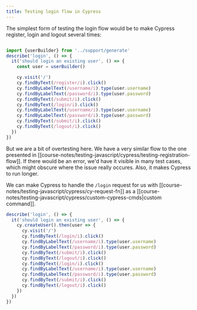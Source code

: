 ```yaml
---
title: Testing login flow in Cypress
---
```

The simplest form of testing the login flow would be to make Cypress register, login and logout several times: 

```ts

import {userBuilder} from '../support/generate'
describe('login', () => {
  it('should login an existing user', () => {
    const user = userBuilder()

    cy.visit('/')
    cy.findByText(/register/i).click()
    cy.findByLabelText(/username/i).type(user.username)
    cy.findByLabelText(/password/i).type(user.password)
    cy.findByText(/submit/i).click()
    cy.findByText(/login/i).click()
    cy.findByLabelText(/username/i).type(user.username)
    cy.findByLabelText(/password/i).type(user.password)
    cy.findByText(/submit/i).click()
    cy.findByText(/logout/i).click()
  })
})
```

But we are a bit of overtesting here. We have a very similar flow to the one presented in [[course-notes/testing-javascript/cypress/testing-registration-flow]]. If there would be an error, we'd have it visible in many test cases, which might obscure where the issue really occures. Also, it makes Cypress to run longer. 

We can make Cypress to handle the `/login` request for us with [[course-notes/testing-javascript/cypress/cy-request-fn]] as a [[course-notes/testing-javascript/cypress/custom-cypress-cmds|custom command]]. 

```ts
describe('login', () => {
  it('should login an existing user', () => {
    cy.createUser().then(user => {
      cy.visit('/')
      cy.findByText(/login/i).click()
      cy.findByLabelText(/username/i).type(user.username)
      cy.findByLabelText(/password/i).type(user.password)
      cy.findByText(/submit/i).click()
      cy.findByText(/logout/i).click()
      cy.findByText(/login/i).click()
      cy.findByLabelText(/username/i).type(user.username)
      cy.findByLabelText(/password/i).type(user.password)
      cy.findByText(/submit/i).click()
      cy.findByText(/logout/i).click()
    })
  })
})

```
